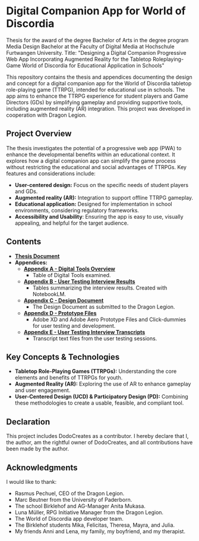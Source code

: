 # Digital Companion App for World of Discordia
Thesis for the award of the degree Bachelor of Arts in the degree program Media Design Bachelor at the Faculty of Digital Media at Hochschule Furtwangen University. Title: "Designing a Digital Companion Progressive Web App Incorporating Augmented Reality for the Tabletop Roleplaying-Game World of Discordia for Educational Application in Schools"

This repository contains the thesis and appendices documenting the design and concept for a digital companion app for the World of Discordia tabletop role-playing game (TTRPG), intended for educational use in schools. The app aims to enhance the TTRPG experience for student players and Game Directors (GDs) by simplifying gameplay and providing supportive tools, including augmented reality (AR) integration. This project was developed in cooperation with Dragon Legion.

## Project Overview

The thesis investigates the potential of a progressive web app (PWA) to enhance the developmental benefits within an educational context. It explores how a digital companion app can simplify the game process without restricting the educational and social advantages of TTRPGs. Key features and considerations include:

- **User-centered design:** Focus on the specific needs of student players and GDs.
- **Augmented reality (AR):** Integration to support offline TTRPG gameplay.
- **Educational application:** Designed for implementation in school environments, considering regulatory frameworks.
- **Accessibility and Usability**: Ensuring the app is easy to use, visually appealing, and helpful for the target audience.

## Contents

- [**Thesis Document**](https://github.com/Aam-Do/BachelorThesis-2025/blob/main/Thesis.pdf)
- **Appendices:**
  - [**Appendix A - Digital Tools Overview**](https://github.com/Aam-Do/BachelorThesis-2025/tree/main/Appendices/Appendix%20A%20-%20Digital%20Tools%20Overview)
    - Table of Digital Tools examined.
  - [**Appendix B - User Testing Interview Results**](https://github.com/Aam-Do/BachelorThesis-2025/tree/main/Appendices/Appendix%20B%20-%20User%20Testing%20Interview%20Results)
    - Tables summarizing the interview results. Created with NotebookLM.
  - [**Appendix C - Design Document**](https://github.com/Aam-Do/BachelorThesis-2025/tree/main/Appendices/Appendix%20C%20-%20Design%20Document)
    - The Design Document as submitted to the Dragon Legion.
  - [**Appendix D - Prototype Files**](https://github.com/Aam-Do/BachelorThesis-2025/tree/main/Appendices/Appendix%20D%20-%20Prototype%20Files)
    - Adobe XD and Adobe Aero Prototype Files and Click-dummies for user testing and development.
  - [**Appendix E - User Testing Interview Transcripts**](https://github.com/Aam-Do/BachelorThesis-2025/tree/main/Appendices/Appendix%20E%20-%20Interview%20Transcripts)
    - Transcript text files from the user testing sessions.


## Key Concepts & Technologies

- **Tabletop Role-Playing Games (TTRPGs):** Understanding the core elements and benefits of TTRPGs for youth.
- **Augmented Reality (AR):** Exploring the use of AR to enhance gameplay and user engagement.
- **User-Centered Design (UCD) & Participatory Design (PD):** Combining these methodologies to create a usable, feasible, and compliant tool.

## Declaration
This project includes DodoCreates as a contributor. I hereby declare that I, the author, am the rightful owner of DodoCreates, and all contributions have been made by the author.

## Acknowledgments

I would like to thank:

- Rasmus Pechuel, CEO of the Dragon Legion.
- Marc Beutner from the University of Paderborn.
- The school Birklehof and AG-Manager Anita Mukasa.
- Luna Müller, RPG Initiative Manager from the Dragon Legion.
- The World of Discordia app developer team.
- The Birklehof students Mika, Felicitas, Theresa, Mayra, and Julia.
- My friends Anni and Lena, my family, my boyfriend, and my therapist.
